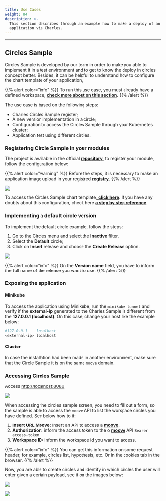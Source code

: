 ```yaml
---
title: Use Cases
weight: 84
description: >-
  This section describes through an example how to make a deploy of an
  application via Charles.
---
```


---

##  **Circles Sample**

Circles Sample is developed by our team in order to make you able to implement it in a test environment and to get to know the deploy in circles concept better. Besides, it can be helpful to understand how to configure the chart template of your application,

{{% alert color="info" %}}
 To run this use case, you must already have a defined workspace, [**check more about on this section**](/docs-charles/get-started/defining-a-workspace/).
{{% /alert %}}

The use case is based on the following steps:

* Charles Circles Sample register;
* A new version implementation in a circle;
* Configuration to access the Circles Sample through your Kubernetes cluster;
* Application test using different circles.

### **Registering Circle Sample in your modules**

The project is available in the official [**repository**](http://github.com/zupit/charlescd), to register your module, follow the configuration below: 

{{% alert color="warning" %}}
Before the steps, it is necessary to make an application image upload in your registred [**registry**](/docs-charles/get-started/defining-a-workspace/docker-registry/). 
{{% /alert %}}

![](/docs-charles/usscreen-shot-2020-08-12-at-17.34.57.png)

To access the Circles Sample chart template,[ **click here**](https://api.github.com/repos/zupit/charlescd/contents/samples/circles). If you have any doubts about this configuration, check here [**a step by step reference**](/docs-charles/get-started/creating-your-first-module/how-to-configure-chart-template/). 

### **Implementing a default circle version**

To implement the default circle example, follow the steps: 

1. Go to the Circles menu and select the **Inactive** filter. 
2. Select the **Default** circle; 
3. Click on **Insert** release and choose the **Create Release** option.

![](/docs-charles/us2screen-shot-2020-08-12-at-18.11.44.png)

{{% alert color="info" %}}
On the **Version name** field, you have to inform the full name of the release you want to use. 
{{% /alert %}}

### **Exposing the application**

#### **Minikube**

To access the application using Minikube, run the `minikube tunnel` and verify if the **external-ip** generated to the Charles Sample is different from the **127.0.0.1 \(localhost\)**. On this case, change your host like the example below: 


```bash
#127.0.0.1    localhost
<external-ip> localhost
```


#### **Cluster**

In case the installation had been made in another environment, make sure that the Circle Sample it is on the same `moove` domain.

### **Accessing Circles Sample**

Access [http://localhost:8080](http://localhost:8080)

![](/docs-charles/us3screen-shot-2020-08-12-at-21.48.08.png)

When accessing the circles sample screen, you need to fill out a form, so the sample is able to access the `moove` API to list the worspace circles you have defined. See below how to it: 

1. **Insert URL Moove:** insert an API to access a [**moove**](../../../../#arquitetura-do-sistema).
2. **Authorization:** inform the access token to the  o [**moove**](../#arquitetura-do-sistema) API `Bearer access-token`
3. **Workspace ID:** inform the workspace id you want to access. 

{{% alert color="info" %}}
You can get this information on some request header, for example, circles list, hypothesis, etc. Or in the cookies tab in the browser.
{{% /alert %}}

Now, you are able to create circles and identify in which circles the user will enter given a certain payload, see it on the images below: 

![](/docs-charles/us4screen-shot-2020-08-12-at-22.18.35.png)

![](/docs-charles/us4screen-shot-2020-08-12-at-22.20.44.png)

